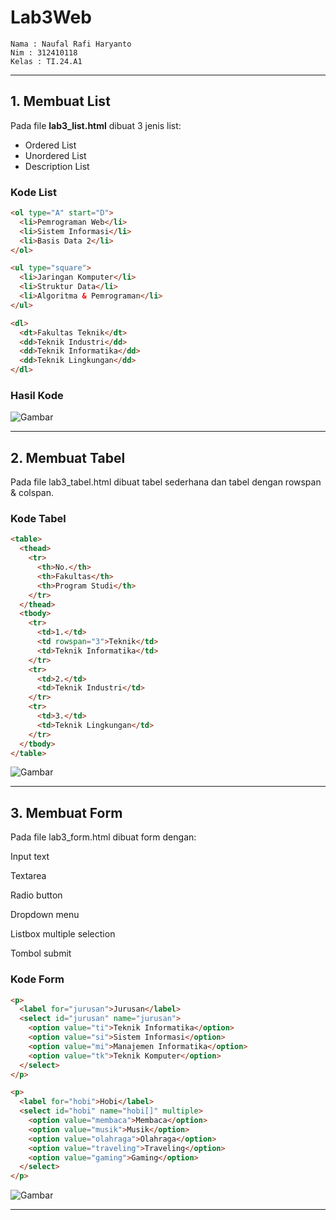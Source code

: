 # Lab3Web
```
Nama : Naufal Rafi Haryanto
Nim : 312410118
Kelas : TI.24.A1
```
---

## 1. Membuat List
Pada file **lab3_list.html** dibuat 3 jenis list:
- Ordered List
- Unordered List
- Description List

### Kode List
```html
<ol type="A" start="D">
  <li>Pemrograman Web</li>
  <li>Sistem Informasi</li>
  <li>Basis Data 2</li>
</ol>

<ul type="square">
  <li>Jaringan Komputer</li>
  <li>Struktur Data</li>
  <li>Algoritma & Pemrograman</li>
</ul>

<dl>
  <dt>Fakultas Teknik</dt>
  <dd>Teknik Industri</dd>
  <dd>Teknik Informatika</dd>
  <dd>Teknik Lingkungan</dd>
</dl>
```
### Hasil Kode

![Gambar](List.png)

---

## 2. Membuat Tabel

Pada file lab3_tabel.html dibuat tabel sederhana dan tabel dengan rowspan & colspan.

### Kode Tabel
```html
<table>
  <thead>
    <tr>
      <th>No.</th>
      <th>Fakultas</th>
      <th>Program Studi</th>
    </tr>
  </thead>
  <tbody>
    <tr>
      <td>1.</td>
      <td rowspan="3">Teknik</td>
      <td>Teknik Informatika</td>
    </tr>
    <tr>
      <td>2.</td>
      <td>Teknik Industri</td>
    </tr>
    <tr>
      <td>3.</td>
      <td>Teknik Lingkungan</td>
    </tr>
  </tbody>
</table>
```
![Gambar](Tabel.png)

---

## 3. Membuat Form

Pada file lab3_form.html dibuat form dengan:

Input text

Textarea

Radio button

Dropdown menu

Listbox multiple selection

Tombol submit

### Kode Form
```html
<p>
  <label for="jurusan">Jurusan</label>
  <select id="jurusan" name="jurusan">
    <option value="ti">Teknik Informatika</option>
    <option value="si">Sistem Informasi</option>
    <option value="mi">Manajemen Informatika</option>
    <option value="tk">Teknik Komputer</option>
  </select>
</p>

<p>
  <label for="hobi">Hobi</label>
  <select id="hobi" name="hobi[]" multiple>
    <option value="membaca">Membaca</option>
    <option value="musik">Musik</option>
    <option value="olahraga">Olahraga</option>
    <option value="traveling">Traveling</option>
    <option value="gaming">Gaming</option>
  </select>
</p>
```
![Gambar](List.png)

---


